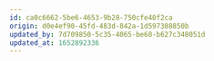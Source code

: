 ```yaml
---
id: ca0c6662-5be6-4653-9b28-750cfe40f2ca
origin: d0e4ef90-45fd-483d-842a-1d597388850b
updated_by: 7d709850-5c35-4065-be68-b627c348051d
updated_at: 1652892336
---
```


